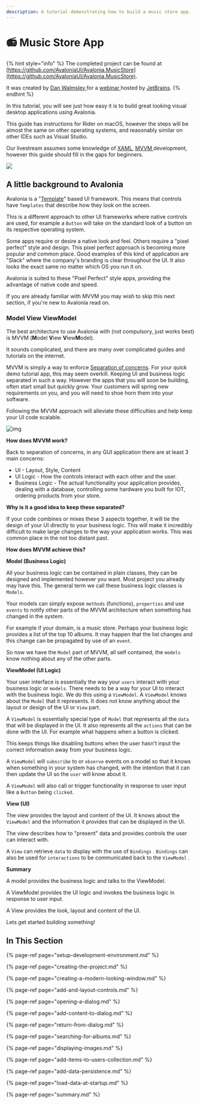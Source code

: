 ```yaml
---
description: A tutorial demonstrating how to build a music store app.
---
```


# 📻 Music Store App

{% hint style="info" %}
The completed project can be found at [https://github.com/AvaloniaUI/Avalonia.MusicStore](https://github.com/AvaloniaUI/Avalonia.MusicStore).

It was created by [Dan Walmsley ](https://twitter.com/dwuk86)for a [webinar ](https://www.youtube.com/watch?v=kZCIporjJ70)hosted by [JetBrains](https://www.jetbrains.com/).
{% endhint %}

In this tutorial, you will see just how easy it is to build great looking visual desktop applications using Avalonia.

This guide has instructions for Rider on macOS, however the steps will be almost the same on other operating systems, and reasonably similar on other IDEs such as Visual Studio.

Our livestream assumes some knowledge of [XAML](../../guides/basics/introduction-to-xaml.md), [MVVM ](../../guides/basics/mvvm.md)development, however this guide should fill in the gaps for beginners.

![](https://avaloniaui.net/docs/advanced-tutorial/images/image-20210310184538120.png)

## A little background to Avalonia <a id="a-little-background-to-avalonia"></a>

Avalonia is a "[Template](../../docs/templates/)" based UI framework. This means that controls have `Templates` that describe how they look on the screen.

This is a different approach to other UI frameworks where native controls are used, for example a `Button` will take on the standard look of a button on its respective operating system.

Some apps require or desire a native look and feel. Others require a "pixel perfect" style and design. This pixel perfect approach is becoming more popular and common place. Good examples of this kind of application are "Slack" where the company's branding is clear throughout the UI. It also looks the exact same no matter which OS you run it on.

Avalonia is suited to these "Pixel Perfect" style apps, providing the advantage of native code and speed.

If you are already familiar with MVVM you may wish to skip this next section, if you're new to Avalonia read on.

### Model View ViewModel

The best architecture to use Avalonia with \(not compulsory, just works best\) is MVVM \(**M**odel **V**iew **V**iew**M**odel\).

It sounds complicated, and there are many over complicated guides and tutorials on the internet.

MVVM is simply a way to enforce [Separation of concerns](https://en.wikipedia.org/wiki/Separation_of_concerns). For your quick demo tutorial app, this may seem overkill. Keeping UI and business logic separated in such a way. However the apps that you will soon be building, often start small but quickly grow. Your customers will spring new requirements on you, and you will need to shoe horn them into your software.

Following the MVVM approach will alleviate these difficulties and help keep your UI code scalable.

![img](https://avaloniaui.net/docs/advanced-tutorial/images/mvvm.png)

**How does MVVM work?**

Back to separation of concerns, in any GUI application there are at least 3 main concerns:

* UI - Layout, Style, Content
* UI Logic - How the controls interact with each other and the user.
* Business Logic - The actual functionality your application provides, dealing with a database, controlling some hardware you built for IOT, ordering products from your store.

**Why is it a good idea to keep these separated?**

If your code combines or mixes these 3 aspects together, it will tie the design of your UI directly to your business logic. This will make it incredibly difficult to make large changes to the way your application works. This was common place in the not too distant past.

**How does MVVM achieve this?**

**Model \(Business Logic\)**

All your business logic can be contained in plain classes, they can be designed and implemented however you want. Most project you already may have this. The general term we call these business logic classes is `Models`.

Your models can simply expose `methods` \(functions\), `properties` and use `events` to notify other parts of the MVVM architecture when something has changed in the system.

For example if your domain, is a music store. Perhaps your business logic provides a list of the top 10 albums. It may happen that the list changes and this change can be propagated by use of an `event`.

So now we have the `Model` part of MVVM, all self contained, the `models` know nothing about any of the other parts.

**ViewModel \(UI Logic\)**

Your user interface is essentially the way your `users` interact with your business logic or `models`. There needs to be a way for your UI to interact with the business logic. We do this using a `ViewModel`. A `ViewModel` knows about the `Model` that it represents. It does not know anything about the layout or design of the UI or `View` part.

A `ViewModel` is essentially special type of `Model` that represents all the `data` that will be displayed in the UI. It also represents all the `actions` that can be done with the UI. For example what happens when a button is clicked.

This keeps things like disabling buttons when the user hasn't input the correct information away from your business logic.

A `ViewModel` will `subscribe` to or `observe` events on a model so that it knows when something in your system has changed, with the intention that it can then update the UI so the `user` will know about it.

A `ViewModel` will also call or trigger functionality in response to user input like a `Button` being `clicked`.

**View \(UI\)**

The view provides the layout and content of the UI. It knows about the `ViewModel` and the information it provides that can be displayed in the UI.

The view describes how to "present" data and provides controls the user can interact with.

A `View` can retrieve `data` to display with the use of `Bindings` . `Bindings` can also be used for `interactions` to be communicated back to the `ViewModel` .

**Summary**

A model provides the business logic and talks to the ViewModel.

A ViewModel provides the UI logic and invokes the business logic in response to user input.

A View provides the look, layout and content of the UI.

Lets get started building something!

## In This Section <a id="in-this-section"></a>

{% page-ref page="setup-development-environment.md" %}

{% page-ref page="creating-the-project.md" %}

{% page-ref page="creating-a-modern-looking-window.md" %}

{% page-ref page="add-and-layout-controls.md" %}

{% page-ref page="opening-a-dialog.md" %}

{% page-ref page="add-content-to-dialog.md" %}

{% page-ref page="return-from-dialog.md" %}

{% page-ref page="searching-for-albums.md" %}

{% page-ref page="displaying-images.md" %}

{% page-ref page="add-items-to-users-collection.md" %}

{% page-ref page="add-data-persistence.md" %}

{% page-ref page="load-data-at-startup.md" %}

{% page-ref page="summary.md" %}

